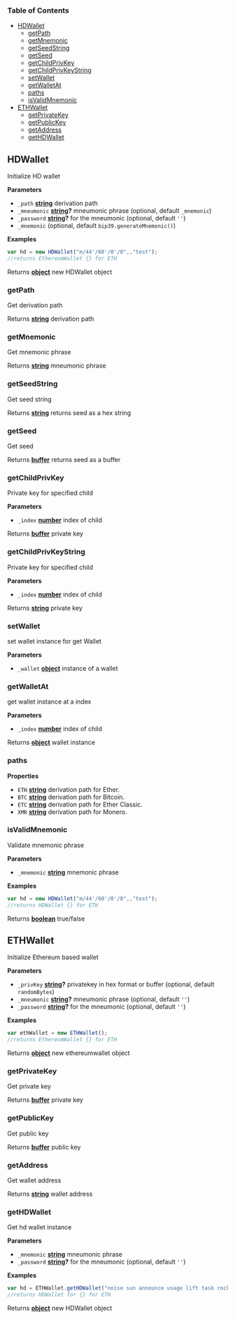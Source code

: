 <!-- Generated by documentation.js. Update this documentation by updating the source code. -->

### Table of Contents

-   [HDWallet](#hdwallet)
    -   [getPath](#getpath)
    -   [getMnemonic](#getmnemonic)
    -   [getSeedString](#getseedstring)
    -   [getSeed](#getseed)
    -   [getChildPrivKey](#getchildprivkey)
    -   [getChildPrivKeyString](#getchildprivkeystring)
    -   [setWallet](#setwallet)
    -   [getWalletAt](#getwalletat)
    -   [paths](#paths)
    -   [isValidMnemonic](#isvalidmnemonic)
-   [ETHWallet](#ethwallet)
    -   [getPrivateKey](#getprivatekey)
    -   [getPublicKey](#getpublickey)
    -   [getAddress](#getaddress)
    -   [getHDWallet](#gethdwallet)

## HDWallet

Initialize HD wallet

**Parameters**

-   `_path` **[string](https://developer.mozilla.org/en-US/docs/Web/JavaScript/Reference/Global_Objects/String)** derivation path
-   `_mneumonic` **[string](https://developer.mozilla.org/en-US/docs/Web/JavaScript/Reference/Global_Objects/String)?** mneumonic phrase (optional, default `_mnemonic`)
-   `_password` **[string](https://developer.mozilla.org/en-US/docs/Web/JavaScript/Reference/Global_Objects/String)?** for the mneumonic (optional, default `''`)
-   `_mnemonic`   (optional, default `bip39.generateMnemonic()`)

**Examples**

```javascript
var hd = new HDWallet("m/44'/60'/0'/0",,"test");
//returns EthereumWallet {} for ETH
```

Returns **[object](https://developer.mozilla.org/en-US/docs/Web/JavaScript/Reference/Global_Objects/Object)** new HDWallet object

### getPath

Get derivation path

Returns **[string](https://developer.mozilla.org/en-US/docs/Web/JavaScript/Reference/Global_Objects/String)** derivation path

### getMnemonic

Get mnemonic phrase

Returns **[string](https://developer.mozilla.org/en-US/docs/Web/JavaScript/Reference/Global_Objects/String)** mneumonic phrase

### getSeedString

Get seed string

Returns **[string](https://developer.mozilla.org/en-US/docs/Web/JavaScript/Reference/Global_Objects/String)** returns seed as a hex string

### getSeed

Get seed

Returns **[buffer](https://nodejs.org/api/buffer.html)** returns seed as a buffer

### getChildPrivKey

Private key for specified child

**Parameters**

-   `_index` **[number](https://developer.mozilla.org/en-US/docs/Web/JavaScript/Reference/Global_Objects/Number)** index of child

Returns **[buffer](https://nodejs.org/api/buffer.html)** private key

### getChildPrivKeyString

Private key for specified child

**Parameters**

-   `_index` **[number](https://developer.mozilla.org/en-US/docs/Web/JavaScript/Reference/Global_Objects/Number)** index of child

Returns **[string](https://developer.mozilla.org/en-US/docs/Web/JavaScript/Reference/Global_Objects/String)** private key

### setWallet

set wallet instance for get Wallet

**Parameters**

-   `_wallet` **[object](https://developer.mozilla.org/en-US/docs/Web/JavaScript/Reference/Global_Objects/Object)** instance of a wallet

### getWalletAt

get wallet instance at a index

**Parameters**

-   `_index` **[number](https://developer.mozilla.org/en-US/docs/Web/JavaScript/Reference/Global_Objects/Number)** index of child

Returns **[object](https://developer.mozilla.org/en-US/docs/Web/JavaScript/Reference/Global_Objects/Object)** wallet instance

### paths

**Properties**

-   `ETH` **[string](https://developer.mozilla.org/en-US/docs/Web/JavaScript/Reference/Global_Objects/String)** derivation path for Ether.
-   `BTC` **[string](https://developer.mozilla.org/en-US/docs/Web/JavaScript/Reference/Global_Objects/String)** derivation path for Bitcoin.
-   `ETC` **[string](https://developer.mozilla.org/en-US/docs/Web/JavaScript/Reference/Global_Objects/String)** derivation path for Ether Classic.
-   `XMR` **[string](https://developer.mozilla.org/en-US/docs/Web/JavaScript/Reference/Global_Objects/String)** derivation path for Monero.

### isValidMnemonic

Validate mnemonic phrase

**Parameters**

-   `_mnemonic` **[string](https://developer.mozilla.org/en-US/docs/Web/JavaScript/Reference/Global_Objects/String)** mnemonic phrase

**Examples**

```javascript
var hd = new HDWallet("m/44'/60'/0'/0",,"test");
//returns HDWallet {} for ETH
```

Returns **[boolean](https://developer.mozilla.org/en-US/docs/Web/JavaScript/Reference/Global_Objects/Boolean)** true/false

## ETHWallet

Initialize Ethereum based wallet

**Parameters**

-   `_privKey` **[string](https://developer.mozilla.org/en-US/docs/Web/JavaScript/Reference/Global_Objects/String)?** privatekey in hex format or buffer (optional, default `randomBytes`)
-   `_mneumonic` **[string](https://developer.mozilla.org/en-US/docs/Web/JavaScript/Reference/Global_Objects/String)?** mneumonic phrase (optional, default `''`)
-   `_password` **[string](https://developer.mozilla.org/en-US/docs/Web/JavaScript/Reference/Global_Objects/String)?** for the mneumonic (optional, default `''`)

**Examples**

```javascript
var ethWallet = new ETHWallet();
//returns EthereumWallet {} for ETH
```

Returns **[object](https://developer.mozilla.org/en-US/docs/Web/JavaScript/Reference/Global_Objects/Object)** new ethereumwallet object

### getPrivateKey

Get private key

Returns **[buffer](https://nodejs.org/api/buffer.html)** private key

### getPublicKey

Get public key

Returns **[buffer](https://nodejs.org/api/buffer.html)** public key

### getAddress

Get wallet address

Returns **[string](https://developer.mozilla.org/en-US/docs/Web/JavaScript/Reference/Global_Objects/String)** wallet address

### getHDWallet

Get hd wallet instance

**Parameters**

-   `_mnemonic` **[string](https://developer.mozilla.org/en-US/docs/Web/JavaScript/Reference/Global_Objects/String)** mneumonic phrase
-   `_password` **[string](https://developer.mozilla.org/en-US/docs/Web/JavaScript/Reference/Global_Objects/String)?** for the mneumonic (optional, default `''`)

**Examples**

```javascript
var hd = ETHWallet.getHDWallet("noise sun announce usage lift task rocket flavor cube impact sample budget","test");
//returns HDWallet for {} for ETH
```

Returns **[object](https://developer.mozilla.org/en-US/docs/Web/JavaScript/Reference/Global_Objects/Object)** new HDWallet object
